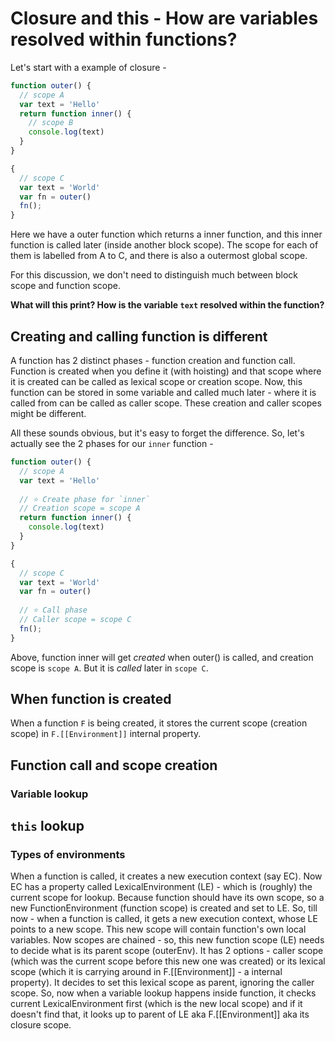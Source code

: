 # Closure and this - How are variables resolved within functions?

Let's start with a example of closure -

```js
function outer() {
  // scope A
  var text = 'Hello'
  return function inner() {
	// scope B
	console.log(text)
  }
}

{
  // scope C
  var text = 'World'
  var fn = outer()
  fn();
}
```

Here we have a outer function which returns a inner function, and this inner function is called later (inside another block scope). The scope for each of them is labelled from A to C, and there is also a outermost global scope. 

For this discussion, we don't need to distinguish much between block scope and function scope. 

**What will this print? How is the variable `text` resolved within the function?**

## Creating and calling function is different

A function has 2 distinct phases - function creation and function call.   
Function is created when you define it (with hoisting) and that scope where it is created can be called as lexical scope or creation scope. Now, this function can be stored in some variable and called much later - where it is called from can be called as caller scope. These creation and caller scopes might be different.

All these sounds obvious, but it's easy to forget the difference. So, let's actually see the 2 phases for our `inner` function -

```js
function outer() {
  // scope A
  var text = 'Hello'
  
  // ⭐️ Create phase for `inner`
  // Creation scope = scope A
  return function inner() {
	console.log(text)
  }
}

{
  // scope C
  var text = 'World'
  var fn = outer()
  
  // ⭐️ Call phase
  // Caller scope = scope C
  fn();
}
```
Above, function inner will get *created* when outer() is called, and creation scope is `scope A`. But it is *called* later in `scope C`.


## When function is created

When a function `F` is being created, it stores the current scope (creation scope) in `F.[[Environment]]` internal property.

## Function call and scope creation

### Variable lookup

## `this` lookup

### Types of environments

When a function is called, it creates a new execution context (say EC). Now EC has a property called LexicalEnvironment (LE) - which is (roughly) the current scope for lookup. Because function should have its own scope, so a new FunctionEnvironment (function scope) is created and set to LE. So, till now - when a function is called, it gets a new execution context, whose LE points to a new scope. This new scope will contain function's own local variables. Now scopes are chained - so, this new function scope (LE) needs to decide what is its parent scope (outerEnv). It has 2 options - caller scope (which was the current scope before this new one was created) or its lexical scope (which it is carrying around in F.[[Environment]] - a internal property). It decides to set this lexical scope as parent, ignoring the caller scope. So, now when a variable lookup happens inside function, it checks current LexicalEnvironment first (which is the new local scope) and if it doesn't find that, it looks up to parent of LE aka F.[[Environment]] aka its closure scope.

<!--stackedit_data:
eyJoaXN0b3J5IjpbMTQ5NDQ5NzI0MCwxNzUxNjQ2MzU2LC0xNz
g2NDg3NDIwLDU3OTg0MTM1MiwtMTk3NTA3MjY5NiwtMTY2MjMx
Njk1NiwtODk5NjM4MTcxLDIwNzEwNjg2OTUsMTcwMzE1OTc1Mi
wtMjA3NjkxMTUwNiwxMjM2NDEyMDU0LC0yMTAyMzk2NzM2LDIw
NDc0OTI1ODBdfQ==
-->